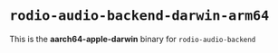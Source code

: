 # `rodio-audio-backend-darwin-arm64`

This is the **aarch64-apple-darwin** binary for `rodio-audio-backend`
